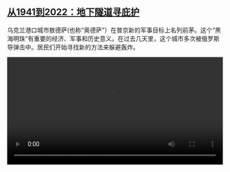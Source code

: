 <!--1650181625000-->
[从1941到2022：地下隧道寻庇护](https://www.dw.com/zh/%E4%BB%8E1941%E5%88%B02022%EF%BC%9A%E5%9C%B0%E4%B8%8B%E9%9A%A7%E9%81%93%E5%AF%BB%E5%BA%87%E6%8A%A4%20/a-61484885)
------

<p>乌克兰港口城市敖德萨(也称“奥德萨”）在普京新的军事目标上名列前茅。这个“黑海明珠”有重要的经济、军事和历史意义。在过去几天里，这个城市多次被俄罗斯导弹击中。居民们开始寻找新的方法来躲避轰炸。</small></p><video src="https://tvdownloaddw-a.akamaihd.net/dwtv_video/flv/vdt_zh/2022/bchi220415_001_odesa_01r_sd_sor.mp4" controls style="width:100%"></video>
